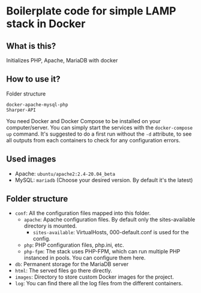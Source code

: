 # Boilerplate code for simple LAMP stack in Docker

## What is this?

Initializes PHP, Apache, MariaDB with docker

## How to use it?

Folder structure

```
docker-apache-mysql-php
Sharper-API
```

You need Docker and Docker Compose to be installed on your computer/server.
You can simply start the services with the `docker-compose up` command. It's suggested to do a first run without the `-d` attribute, to see all outputs from each containers to check for any configuration errors.

## Used images

- Apache: `ubuntu/apache2:2.4-20.04_beta`
- MySQL: `mariadb` (Choose your desired version. By default it's the latest)

## Folder structure

- `conf`: All the configuration files mapped into this folder.
  - `apache`: Apache configuration files. By default only the sites-available directory is mounted.
    - `sites-available`: VirtualHosts, 000-default.conf is used for the config.
  - `php`: PHP configuration files, php.ini, etc.
  - `php-fpm`: The stack uses PHP-FPM, which can run multiple PHP instanced in pools. You can configure them here.
- `db`: Permanent storage for the MariaDB server
- `html`: The served files go there directly.
- `images`: Directory to store custom Docker images for the project.
- `log`: You can find there all the log files from the different containers.
